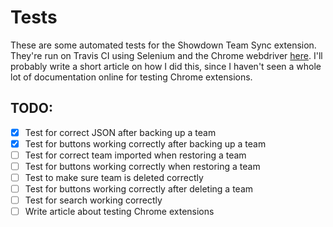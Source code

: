 # Tests

These are some automated tests for the Showdown Team Sync extension. They're run on Travis CI using Selenium and the Chrome webdriver [here](https://travis-ci.org/github/nmarcopo/showdownSync). I'll probably write a short article on how I did this, since I haven't seen a whole lot of documentation online for testing Chrome extensions.

## TODO:

- [x] Test for correct JSON after backing up a team
- [x] Test for buttons working correctly after backing up a team
- [ ] Test for correct team imported when restoring a team
- [ ] Test for buttons working correctly when restoring a team
- [ ] Test to make sure team is deleted correctly
- [ ] Test for buttons working correctly after deleting a team
- [ ] Test for search working correctly
- [ ] Write article about testing Chrome extensions